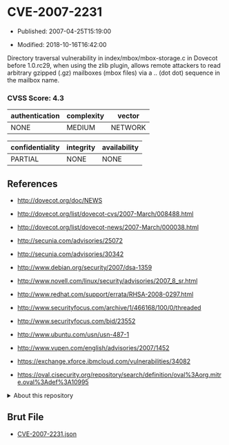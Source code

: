 # CVE-2007-2231

- Published: 2007-04-25T15:19:00

- Modified: 2018-10-16T16:42:00

Directory traversal vulnerability in index/mbox/mbox-storage.c in Dovecot before 1.0.rc29, when using the zlib plugin, allows remote attackers to read arbitrary gzipped (.gz) mailboxes (mbox files) via a .. (dot dot) sequence in the mailbox name.

### CVSS Score: **4.3**

| authentication | complexity | vector |
| --- | --- | --- |
| NONE | MEDIUM | NETWORK |

| confidentiality | integrity | availability |
| --- | --- | --- |
| PARTIAL | NONE | NONE |

## References

* http://dovecot.org/doc/NEWS

* http://dovecot.org/list/dovecot-cvs/2007-March/008488.html

* http://dovecot.org/list/dovecot-news/2007-March/000038.html

* http://secunia.com/advisories/25072

* http://secunia.com/advisories/30342

* http://www.debian.org/security/2007/dsa-1359

* http://www.novell.com/linux/security/advisories/2007_8_sr.html

* http://www.redhat.com/support/errata/RHSA-2008-0297.html

* http://www.securityfocus.com/archive/1/466168/100/0/threaded

* http://www.securityfocus.com/bid/23552

* http://www.ubuntu.com/usn/usn-487-1

* http://www.vupen.com/english/advisories/2007/1452

* https://exchange.xforce.ibmcloud.com/vulnerabilities/34082

* https://oval.cisecurity.org/repository/search/definition/oval%3Aorg.mitre.oval%3Adef%3A10995

<details>
<summary>About this repository</summary> 

  This repository is part of the project [Live Hack CVE](https://github.com/Live-Hack-CVE). Main website can be found [www.live-hack.org](https://www.live-hack.org) 
  
  Made by [Sn0wAlice](https://github.com/Sn0wAlice) for the people that care about security and need to have a feed of the latest CVEs. Hope you enjoy it, don't forget to star the repo and follow me on [Twitter](https://twitter.com/Sn0wAlice) and [Github](https://github.com/Sn0wAlice). And that is my [personnal website](https://www.alice-snow.me/)

  - [Home Page](https://github.com/Live-Hack-CVE)
  - [Framework](https://github.com/Live-Hack-CVE/cve-framework)
  - [CVE database](https://github.com/Live-Hack-CVE/full_database)
  - [Changelog](https://github.com/Live-Hack-CVE/Changelog)
</details>

## Brut File

* [CVE-2007-2231.json](https://raw.githubusercontent.com/Live-Hack-CVE/full_database/main/cves/2007/CVE-2007-2231.json)

